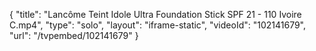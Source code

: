 {
    "title": "Lanc&ocirc;me Teint Idole Ultra Foundation Stick  SPF 21 - 110 Ivoire C.mp4",
    "type": "solo",
    "layout": "iframe-static",
    "videoId": "102141679",
    "url": "\/tvpembed\/102141679"
}